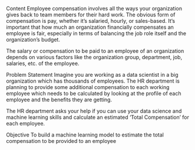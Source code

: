 Content
Employee compensation involves all the ways your organization gives back to team members for their hard work. The obvious form of compensation is pay, whether it’s salaried, hourly, or sales-based. It’s important that how much an organization financially compensates an employee is fair, especially in terms of balancing the job role itself and the organization’s budget.

The salary or compensation to be paid to an employee of an organization depends on various factors like the organization group, department, job, salaries, etc. of the employee.

Problem Statement
Imagine you are working as a data scientist in a big organization which has thousands of employees. The HR department is planning to provide some additional compensation to each working employee which needs to be calculated by looking at the profile of each employee and the benefits they are getting.

The HR department asks your help if you can use your data science and machine learning skills and calculate an estimated ‘Total Compensation’ for each employee.

Objective
To build a machine learning model to estimate the total compensation to be provided to an employee